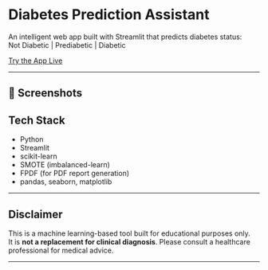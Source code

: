 # Diabetes Prediction Assistant

An intelligent web app built with Streamlit that predicts diabetes status:  
Not Diabetic | Prediabetic | Diabetic

[Try the App Live](https://diabetespredictionproject-kk8nwcgdr5dr4sxr4n2bmt.streamlit.app)

---

## 📸 Screenshots





## Tech Stack

- Python
- Streamlit
- scikit-learn
- SMOTE (imbalanced-learn)
- FPDF (for PDF report generation)
- pandas, seaborn, matplotlib

---



## Disclaimer

This is a machine learning-based tool built for educational purposes only.  
It is **not a replacement for clinical diagnosis**. Please consult a healthcare professional for medical advice.

---





